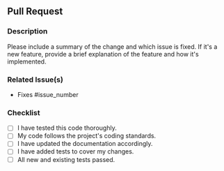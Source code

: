 ## Pull Request

### Description

Please include a summary of the change and which issue is fixed. If it's a new feature, provide a brief explanation of the feature and how it's implemented.

### Related Issue(s)

- Fixes #issue_number

### Checklist

- [ ] I have tested this code thoroughly.
- [ ] My code follows the project's coding standards.
- [ ] I have updated the documentation accordingly.
- [ ] I have added tests to cover my changes.
- [ ] All new and existing tests passed.
